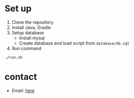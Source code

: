# Set up
1. Clone the repository
2. Install Java, Gradle
3. Setup database
   - Install mysql
   - Create database and load script from `database/db.sql`
4. Run command
```angular2html
./run.sh
```

# contact
- Email: [here](mailto:nguyenducduypc160903@gmail.com)

